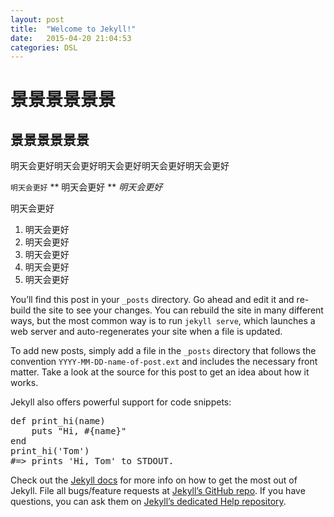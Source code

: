 ```yaml
---
layout: post
title:  "Welcome to Jekyll!"
date:   2015-04-20 21:04:53
categories: DSL
---
```

# 景景景景景景

## 景景景景景景


明天会更好明天会更好明天会更好明天会更好明天会更好

`明天会更好`
** 明天会更好 **
_明天会更好_

明天会更好

1. 明天会更好
2. 明天会更好
3. 明天会更好
4. 明天会更好
5. 明天会更好


You’ll find this post in your `_posts` directory. Go ahead and edit it and re-build the site to see your changes. You can rebuild the site in many different ways, but the most common way is to run `jekyll serve`, which launches a web server and auto-regenerates your site when a file is updated.

To add new posts, simply add a file in the `_posts` directory that follows the convention `YYYY-MM-DD-name-of-post.ext` and includes the necessary front matter. Take a look at the source for this post to get an idea about how it works.

Jekyll also offers powerful support for code snippets:

<pre class="prettyprint linenums">
def print_hi(name)
    puts "Hi, #{name}"
end
print_hi('Tom')
#=> prints 'Hi, Tom' to STDOUT.
</pre>

Check out the [Jekyll docs][jekyll] for more info on how to get the most out of Jekyll. File all bugs/feature requests at [Jekyll’s GitHub repo][jekyll-gh]. If you have questions, you can ask them on [Jekyll’s dedicated Help repository][jekyll-help].

[jekyll]:      http://jekyllrb.com
[jekyll-gh]:   https://github.com/jekyll/jekyll
[jekyll-help]: https://github.com/jekyll/jekyll-help
